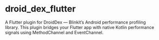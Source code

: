 # droid_dex_flutter
A Flutter plugin for DroidDex — Blinkit’s Android performance profiling library. This plugin bridges your Flutter app with native Kotlin performance signals using MethodChannel and EventChannel.

